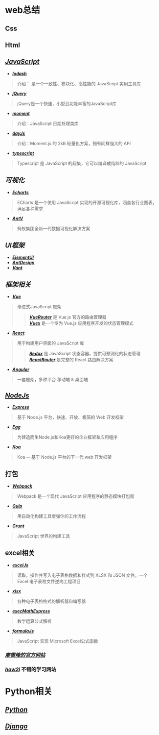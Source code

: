 # web总结


## Css


## Html


## [***JavaScript***](https://www.javascript.com/)
+ [***lodash***](https://www.lodashjs.com/)
> 介绍： 是一个一致性、模块化、高性能的 JavaScript 实用工具库

+ [***jQuery***](https://jquery.cuishifeng.cn/)
> jQuery是一个快速，小型且功能丰富的JavaScript库

+ [***moment***](http://momentjs.cn/)
> 介绍：JavaScript 日期处理类库

+ [***dayJs***](https://dayjs.gitee.io/zh-C)
> 介绍：Moment.js 的 2kB 轻量化方案，拥有同样强大的 API

+ [***typescript***](https://www.tslang.cn/index.html)
> Typescript 是 JavaScript 的超集，它可以编译成纯粹的 JavaScript


## ***可视化***
+ [***Echarts***](https://echarts.apache.org/zh/index.html)
> ECharts 是一个使用 JavaScript 实现的开源可视化库，涵盖各行业图表，满足各种需求

+ [***AntV***](https://antv.vision/zh)
> 蚂蚁集团全新一代数据可视化解决方案


## ***UI框架***
+ [***ElementUI***](https://element.eleme.cn/#/zh-CN)
+ [***AntDesign***](https://ant.design/index-cn)
+ [***Vant***](https://vant-contrib.gitee.io/vant/#/zh-CN/)


## ***框架相关***
+ [***Vue***](https://cn.vuejs.org/)
> 渐进式JavaScript 框架
>> [***VueRouter***](https://router.vuejs.org/zh/) 是 Vue.js 官方的路由管理器  
>> [***Vuex***](https://router.vuejs.org/zh/) 是一个专为 Vue.js 应用程序开发的状态管理模式  

+ [***React***](https://react.docschina.org/)
> 用于构建用户界面的 JavaScript 库
>> [***Redux***](https://www.redux.org.cn/) 是 JavaScript 状态容器，提供可预测化的状态管理
>> [***ReactRouter***](http://react-guide.github.io/react-router-cn/) 是完整的 React 路由解决方案

+ [***Angular***](https://angular.cn/)
> 一套框架，多种平台 移动端 & 桌面端


## [***NodeJs***](http://nodejs.cn/)
+ [***Express***](https://www.expressjs.com.cn/)
> 基于 Node.js 平台，快速、开放、极简的 Web 开发框架

+ [***Egg***](https://eggjs.org/zh-cn/)
> 为建造而生Node.js和Koa更好的企业框架和应用程序

+ [***Koa***](https://koa.bootcss.com/)
> Koa -- 基于 Node.js 平台的下一代 web 开发框架


## 打包
+ [***Webpack***](https://www.webpackjs.com/)
> Webpack 是一个现代 JavaScript 应用程序的静态模块打包器

+ [***Gulp***](https://www.gulpjs.com.cn/)
> 用自动化构建工具增强你的工作流程

+ [***Grunt***](https://www.gruntjs.net/)
> JavaScript 世界的构建工具


## excel相关
+ [***excelJs***](https://github.com/exceljs/exceljs/blob/HEAD/README_zh.md)
> 读取，操作并写入电子表格数据和样式到 XLSX 和 JSON 文件。一个 Excel 电子表格文件逆向工程项目

+ [***xlsx***](https://www.npmjs.com/package/xlsx)
> 各种电子表格格式的解析器和编写器

+ [***execMathExpress***](https://www.npmjs.com/package/exec-mathexpress)
> 数学运算公式解析

+ [***formulaJs***](https://formulajs.info/)
> JavaScript 实现 Microsoft Excel公式函数

### [***廖雪峰的官方网站***](https://www.liaoxuefeng.com/)
### [***how2j***](https://how2j.cn/) 不错的学习网站



# Python相关
## [***Python***](https://docs.python.org/zh-cn/3/)
## [***Django***](https://docs.djangoproject.com/zh-hans/2.0/)

